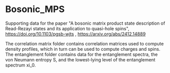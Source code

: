 # Bosonic_MPS
Supporting data for the paper "A bosonic matrix product state description of Read-Rezayi states and its application to quasi-hole spins", https://doi.org/10.1103/pgsb-wjts
, https://arxiv.org/abs/2412.14889

The correlation matrix folder contains correlation matrices used to compute density profiles, which in turn can be used to compute charges and spins. The entanglement folder contains data for the entanglement spectra, the von Neumann entropy S, and the lowest-lying level of the entanglement spectrum xi_0.   
